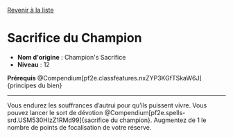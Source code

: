 [Revenir à la liste](..)

# Sacrifice du Champion

 * **Nom d'origine** : Champion's Sacrifice
 * **Niveau** : 12


<p><strong>Prérequis</strong> @Compendium[pf2e.classfeatures.nxZYP3KGfTSkaW6J]{principes du bien}</p>
<hr>
<p>Vous endurez les souffrances d’autrui pour qu’ils puissent vivre. Vous pouvez lancer le sort de dévotion @Compendium[pf2e.spells-srd.USM530HlzZ1RMd99]{sacrifice du champion}. Augmentez de 1 le nombre de points de focalisation de votre réserve.</p>
